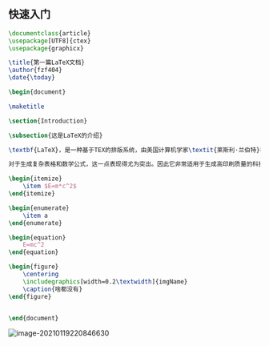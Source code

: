 <!--
title: LaTeX
sort:
-->

## 快速入门

```latex
\documentclass{article}
\usepackage[UTF8]{ctex}
\usepackage{graphicx}

\title{第一篇LaTeX文档}
\author{fzf404}
\date{\today}

\begin{document}

\maketitle

\section{Introduction}

\subsection{这是LaTeX的介绍}

\textbf{LaTeX}，是一种基于ΤΕΧ的排版系统，由美国计算机学家\textit{莱斯利·兰伯特}在\underline{20世纪80年代初期}开发，利用这种格式，即使使用者没有排版和程序设计的知识也可以充分发挥由TeX所提供的强大功能。

对于生成复杂表格和数学公式，这一点表现得尤为突出。因此它非常适用于生成高印刷质量的科技和数学类文档。

\begin{itemize}
    \item $E=m*c^2$
\end{itemize}

\begin{enumerate}
    \item a
\end{enumerate}

\begin{equation}
    E=mc^2
\end{equation}

\begin{figure}
    \centering
    \includegraphics[width=0.2\textwidth]{imgName}
    \caption{啥都没有}
\end{figure}


\end{document}
```

![image-20210119220846630](https://img-1257284600.cos.ap-beijing.myqcloud.com/2021/image-20210119220846630.png)
